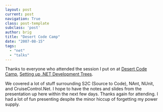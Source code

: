 ```yaml
---
layout: post
current: post
navigation: True
class: post-template
subclass: 'post'
author: brig
title: "Desert Code Camp"
date: "2007-08-15"
tags:
  - "net"
  - "talks"
---
```


Thanks to everyone who attended the session I put on at [Desert Code Camp](http://desertcodecamp.com/default.aspx), [Setting up .NET Development Trees](http://desertcodecamp.com/signUp.aspx?session=196).

We covered a lot of stuff surrounding S2C (Source to Code), NAnt, NUnit, and CruiseControl.Net. I hope to have the notes and slides from the presentation up here within the next few days. Thanks again for attending. I had a lot of fun presenting despite the minor hiccup of forgetting my power supply.
